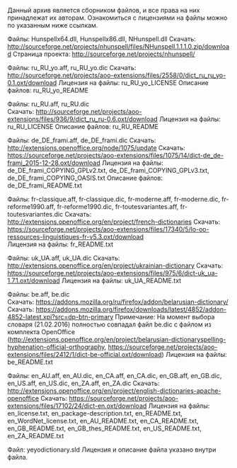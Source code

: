 Данный архив является сборником файлов, и все права на них принадлежат их авторам.
Ознакомиться с лицензиями на файлы можно по указанным ниже ссылкам.

Файлы: Hunspellx64.dll, Hunspellx86.dll, NHunspell.dll 
	Скачать: http://sourceforge.net/projects/nhunspell/files/NHunspell.1.1.1.0.zip/download
	Страница проекта: http://sourceforge.net/projects/nhunspell/

Файлы: ru_RU_yo.aff, ru_RU_yo.dic 
	Скачать: http://sourceforge.net/projects/aoo-extensions/files/2558/0/dict_ru_ru_yo-0.1.oxt/download
	Лицензия на файлы: ru_RU_yo_LICENSE
	Описание файлов: ru_RU_yo_README

Файлы: ru_RU.aff, ru_RU.dic 	
	Скачать: http://sourceforge.net/projects/aoo-extensions/files/936/9/dict_ru_ru-0.6.oxt/download
	Лицензия на файлы: ru_RU_LICENSE
	Описание файлов: ru_RU_README

Файлы: de_DE_frami.aff, de_DE_frami.dic 
    Скачать: http://extensions.openoffice.org/node/1075/update
	Скачать: https://sourceforge.net/projects/aoo-extensions/files/1075/14/dict-de_de-frami_2015-12-28.oxt/download
	Лицензия на файлы: de_DE_frami_COPYING_GPLv2.txt, de_DE_frami_COPYING_GPLv3.txt, de_DE_frami_COPYING_OASIS.txt 
	Описание файлов: de_DE_frami_README.txt 

Файлы: fr-classique.aff, fr-classique.dic, fr-moderne.aff, fr-moderne.dic, fr-reforme1990.aff, fr-reforme1990.dic, fr-toutesvariantes.aff, fr-toutesvariantes.dic 
    Скачать: http://extensions.openoffice.org/en/project/french-dictionaries
	Скачать: https://sourceforge.net/projects/aoo-extensions/files/17340/5/lo-oo-ressources-linguistiques-fr-v5.3.oxt/download	
	Лицензия на файлы: fr_README.txt 

Файлы: uk_UA.aff, uk_UA.dic 
    Скачать: http://extensions.openoffice.org/en/project/ukrainian-dictionary
	Скачать: https://sourceforge.net/projects/aoo-extensions/files/975/6/dict-uk_ua-1.7.1.oxt/download
	Лицензия на файлы: uk_UA_README.txt 

Файлы: be.aff, be.dic  
    Скачать: https://addons.mozilla.org/ru/firefox/addon/belarusian-dictionary/
	Скачать: https://addons.mozilla.org/firefox/downloads/latest/4852/addon-4852-latest.xpi?src=dp-btn-primary
	Примечание: На момент выбора словаря (21.02.2016) полностью совпадал файл be.dic с файлом из комплекта OpenOffice 
	            (http://extensions.openoffice.org/en/project/belarusian-dictionaryspelling-hyphenation-official-orthography,
	            https://sourceforge.net/projects/aoo-extensions/files/2412/1/dict-be-official.oxt/download)
	Лицензия на файлы: be_README.txt 
	
Файлы: en_AU.aff, en_AU.dic, en_CA.aff, en_CA.dic, en_GB.aff, en_GB.dic, en_US.aff, en_US.dic, en_ZA.aff, en_ZA.dic 
    Скачать: http://extensions.openoffice.org/en/project/english-dictionaries-apache-openoffice
	Скачать: https://sourceforge.net/projects/aoo-extensions/files/17102/24/dict-en.oxt/download
	Лицензия на файлы: en_license.txt, en_package-description.txt, en_README.txt, en_WordNet_license.txt, en_AU_README.txt, en_CA_README.txt,
                       en_GB_README.txt, en_GB_thes_README.txt, en_US_README.txt, en_ZA_README.txt 
					   
Файл: yeyodictionary.sld 
	Лицензия и описание файла указано внутри файла.


